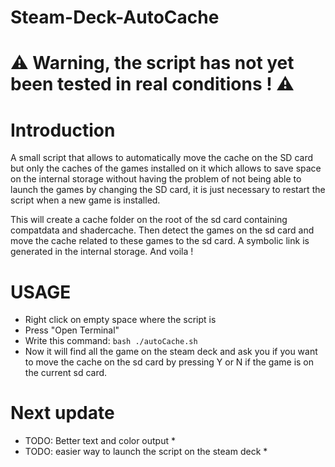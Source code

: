 # Steam-Deck-AutoCache
# ⚠️ Warning, the script has not yet been tested in real conditions ! ⚠️

# Introduction
A small script that allows to automatically move the cache on the SD card but only the caches of the games installed on it which allows to save space on the internal storage without having the problem of not being able to launch the games by changing the SD card,  it is just necessary to restart the script when a new game is installed.

This will create a cache folder on the root of the sd card containing compatdata and shadercache.
Then detect the games on the sd card and move the cache related to these games to the sd card. A symbolic link is generated in the internal storage. And voila !

# USAGE
* Right click on empty space where the script is
* Press "Open Terminal"
* Write this command: ``` bash ./autoCache.sh ```
* Now it will find all the game on the steam deck and ask you if you want to move the cache on the sd card by pressing Y or N if the game is on the current sd card.

# Next update
* TODO: Better text and color output *
* TODO: easier way to launch the script on the steam deck *

